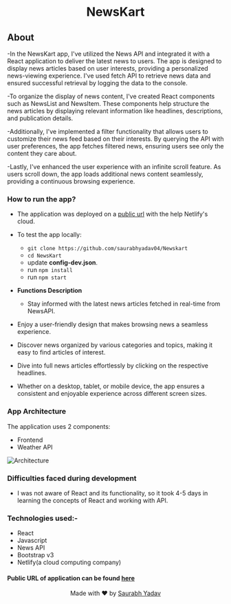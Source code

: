 <h1 align="center">NewsKart</h1>


## About
-In the NewsKart app, I've utilized the News API and integrated it with a React application to deliver the latest news to users. The app is designed to display news articles based on user interests, providing a personalized news-viewing experience. I've used fetch API to retrieve news data and ensured successful retrieval by logging the data to the console.

-To organize the display of news content, I've created React components such as NewsList and NewsItem. These components help structure the news articles by displaying relevant information like headlines, descriptions, and publication details.

-Additionally, I've implemented a filter functionality that allows users to customize their news feed based on their interests. By querying the API with user preferences, the app fetches filtered news, ensuring users see only the content they care about.

-Lastly, I've enhanced the user experience with an infinite scroll feature. As users scroll down, the app loads additional news content seamlessly, providing a continuous browsing experience.
 
### How to run the app?
- The application was deployed on a [public url](https://newskartbysaurabh.netlify.app/) with the help Netlify's cloud.
- To test the app locally:
  - `git clone https://github.com/saurabhyadav04/Newskart`
  - `cd NewsKart`
  - update **config-dev.json**.
  - run `npm install`
  - run `npm start`

- **Functions Description**
  - Stay informed with the latest news articles fetched in real-time from NewsAPI.
- Enjoy a user-friendly design that makes browsing news a seamless experience.
- Discover news organized by various categories and topics, making it easy to find articles of interest.
- Dive into full news articles effortlessly by clicking on the respective headlines.
 - Whether on a desktop, tablet, or mobile device, the app ensures a consistent and enjoyable experience across different screen sizes.
 
 
 
 
### App Architecture
The application uses 2 components:
- Frontend
- Weather API
 
![Architecture](./img/arc.png)
 

### Difficulties faced during development
- I was not aware of React and its functionality, so it took 4-5 days in learning the concepts of React and working with API. 
### Technologies used:-
- React
- Javascript
- News API
- Bootstrap v3
- Netlify(a cloud computing company)

#### Public URL of application can be found [here](https://newskartbysaurabh.netlify.app/)



<p align="center"> Made with ❤ by <a href="https://github.com/saurabhshadow">Saurabh Yadav</a></p>
